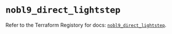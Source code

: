 # `nobl9_direct_lightstep`

Refer to the Terraform Registory for docs: [`nobl9_direct_lightstep`](https://registry.terraform.io/providers/nobl9/nobl9/0.22.0/docs/resources/direct_lightstep).
